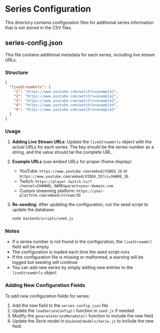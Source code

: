 # Series Configuration

This directory contains configuration files for additional series information that is not stored in the CSV files.

## series-config.json

This file contains additional metadata for each series, including live stream URLs.

### Structure

```json
{
  "liveStreamUrls": {
    "1": "https://www.youtube.com/watch?v=example1",
    "2": "https://www.youtube.com/watch?v=example2",
    "3": "https://www.youtube.com/watch?v=example3",
    "4": "https://www.youtube.com/watch?v=example4",
    "5": "https://www.youtube.com/watch?v=example5"
  }
}
```

### Usage

1. **Adding Live Stream URLs**: Update the `liveStreamUrls` object with the actual URLs for each series. The key should be the series number as a string, and the value should be the complete URL.

2. **Example URLs** (use embed URLs for proper iframe display):
   - YouTube: `https://www.youtube.com/embed/VIDEO_ID` or `https://www.youtube.com/embed/VIDEO_ID?si=SHARE_ID`
   - Twitch: `https://player.twitch.tv/?channel=CHANNEL_NAME&parent=your-domain.com`
   - Custom streaming platform: `https://your-platform.com/embed/stream/ID`

3. **Re-seeding**: After updating the configuration, run the seed script to update the database:
   ```bash
   node backend/scripts/seed.js
   ```

### Notes

- If a series number is not found in the configuration, the `liveStreamUrl` field will be empty
- The configuration is loaded each time the seed script runs
- If the configuration file is missing or malformed, a warning will be logged but seeding will continue
- You can add new series by simply adding new entries to the `liveStreamUrls` object

### Adding New Configuration Fields

To add new configuration fields for series:

1. Add the new field to the `series-config.json` file
2. Update the `loadSeriesConfig()` function in `seed.js` if needed
3. Modify the `generateSeriesMetadata()` function to include the new field
4. Update the Serie model in `backend/models/Serie.js` to include the new field
